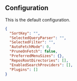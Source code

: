 ﻿## Configuration

This is the default configuration.

```json
{
  "SortKey": "",
  "SelectedQueryParser": "",
  "SelectedFilter": "",
  "AutoFetchMode": 0,
  "PruneOnFetch": false,
  "PreferredMenuSizes": {},
  "ReposRootDirectories": [],
  "EnabledSearchProviders": [],
  "Plugins": []
}
```

